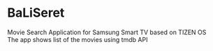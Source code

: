 # BaLiSeret
Movie Search Application for Samsung Smart TV based on TIZEN OS\
The app shows list of the movies using tmdb API 

